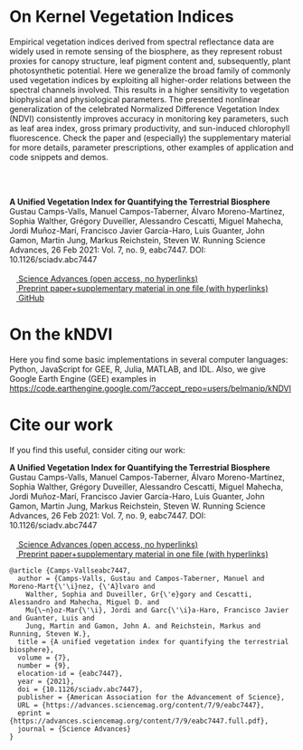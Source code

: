 
# On Kernel Vegetation Indices

Empirical vegetation indices derived from spectral reflectance data are widely used in remote sensing of the biosphere, as they represent robust proxies for canopy structure, leaf pigment content and, subsequently, plant photosynthetic potential. Here we generalize the broad family of commonly used vegetation indices by exploiting all  higher-order relations between the spectral channels involved. This results in a higher sensitivity to vegetation biophysical and physiological parameters. The presented nonlinear generalization of the celebrated Normalized Difference Vegetation Index (NDVI) consistently improves accuracy in monitoring key parameters, such as leaf area index, gross primary productivity, and sun-induced chlorophyll fluorescence. Check the paper and (especially) the supplementary material for more details, parameter prescriptions, other examples of application and code snippets and demos. 

<br>
<br>

<b>A Unified Vegetation Index for Quantifying the Terrestrial Biosphere</b>
Gustau Camps-Valls, Manuel Campos-Taberner, Álvaro Moreno-Martı́nez, Sophia Walther, Grégory Duveiller, Alessandro Cescatti, Miguel Mahecha, Jordi Muñoz-Marı́, Francisco Javier Garcı́a-Haro, Luis Guanter, John Gamon, Martin Jung, Markus Reichstein, Steven W. Running
Science Advances, 26 Feb 2021: Vol. 7, no. 9, eabc7447. DOI: 10.1126/sciadv.abc7447
<br><br>
&nbsp;&nbsp;&nbsp;<a href="https://advances.sciencemag.org/content/7/9/eabc7447"> Science Advances (open access, no hyperlinks) </a> <br>
&nbsp;&nbsp;&nbsp;<a href="https://zenodo.org/record/4574349"> Preprint paper+supplementary material in one file (with hyperlinks) </a> <br>
&nbsp;&nbsp;&nbsp;<a href="https://github.com/IPL-UV/kNDVI2222"> GitHub</a> 

# On the kNDVI

Here you find some basic implementations in several computer languages: Python, JavaScript for GEE, R, Julia, MATLAB, and IDL. Also, we give Google Earth Engine (GEE) examples in https://code.earthengine.google.com/?accept_repo=users/belmanip/kNDVI

# Cite our work

If you find this useful, consider citing our work:

<b>A Unified Vegetation Index for Quantifying the Terrestrial Biosphere</b>
Gustau Camps-Valls, Manuel Campos-Taberner, Álvaro Moreno-Martı́nez, Sophia Walther, Grégory Duveiller, Alessandro Cescatti, Miguel Mahecha, Jordi Muñoz-Marı́, Francisco Javier Garcı́a-Haro, Luis Guanter, John Gamon, Martin Jung, Markus Reichstein, Steven W. Running
Science Advances, 26 Feb 2021: Vol. 7, no. 9, eabc7447. DOI: 10.1126/sciadv.abc7447
<br><br>
&nbsp;&nbsp;&nbsp;<a href="https://advances.sciencemag.org/content/7/9/eabc7447"> Science Advances (open access, no hyperlinks) </a> <br>
&nbsp;&nbsp;&nbsp;<a href="https://zenodo.org/record/4574349"> Preprint paper+supplementary material in one file (with hyperlinks) </a> <br>
```
@article {Camps-Vallseabc7447,
  author = {Camps-Valls, Gustau and Campos-Taberner, Manuel and Moreno-Mart{\'\i}nez, {\'A}lvaro and
    Walther, Sophia and Duveiller, Gr{\'e}gory and Cescatti, Alessandro and Mahecha, Miguel D. and
    Mu{\~n}oz-Mar{\'\i}, Jordi and Garc{\'\i}a-Haro, Francisco Javier and Guanter, Luis and
    Jung, Martin and Gamon, John A. and Reichstein, Markus and Running, Steven W.},
  title = {A unified vegetation index for quantifying the terrestrial biosphere},
  volume = {7},
  number = {9},
  elocation-id = {eabc7447},
  year = {2021},
  doi = {10.1126/sciadv.abc7447},
  publisher = {American Association for the Advancement of Science},
  URL = {https://advances.sciencemag.org/content/7/9/eabc7447},
  eprint = {https://advances.sciencemag.org/content/7/9/eabc7447.full.pdf},
  journal = {Science Advances}
}
```
